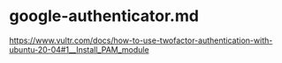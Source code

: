 google-authenticator.md
===

https://www.vultr.com/docs/how-to-use-twofactor-authentication-with-ubuntu-20-04#1__Install_PAM_module